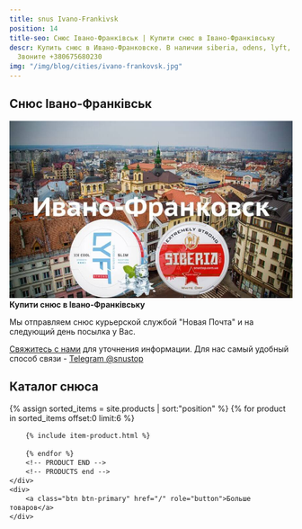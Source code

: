 ```yaml
---
title: snus Ivano-Frankivsk
position: 14
title-seo: Снюс Івано-Франківськ | Купити снюс в Івано-Франківську
descr: Купить снюс в Ивано-Франковске. В наличии siberia, odens, lyft, thunder, general и другие.
  Звоните +380675680230
img: "/img/blog/cities/ivano-frankovsk.jpg"
---
```


<section class="mb-4">
	<h1>Снюс Івано-Франківськ</h1>
	<div class="row">
		<div class="col-md-7">
			<img class="img-fluid" src="/img/blog/cities/ivano-frankovsk.jpg" alt="снюс Ивано-Франковск">
		</div>
		<div class="col-md-5">
			<strong>Купити снюс в Івано-Франківську</strong>
			<p>Мы отправляем снюс курьерской службой "Новая Почта" и на следующий день посылка у Вас.</p>
			<p><a href="#contactModal" data-toggle="modal" data-target="#contactModal">Свяжитесь с нами</a> для уточнения информации. Для нас самый удобный способ связи - <a href="//t.me/snustop" target="_blank" title="Telegram"><i class="icon-telegram"></i>Telegram @snustop</a></p>
		</div>
	</div>
</section>

<section class="mb-4">
	<h2>Каталог снюса</h2>
	<div class="row">
		<!-- PRODUCTS start -->
		<!-- PRODUCT START -->
		{% assign sorted_items = site.products | sort:"position" %}
		{% for product in sorted_items offset:0 limit:6 %}
		
		{% include item-product.html %}

		{% endfor %}
		<!-- PRODUCT END -->
		<!-- PRODUCTS end -->
	</div>
	<div>
		<a class="btn btn-primary" href="/" role="button">Больше товаров</a>
	</div>
</section>